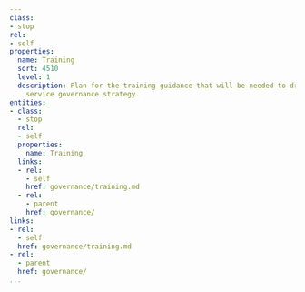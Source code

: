 ```yaml
---
class:
- stop
rel:
- self
properties:
  name: Training
  sort: 4510
  level: 1
  description: Plan for the training guidance that will be needed to drive a wider
    service governance strategy.
entities:
- class:
  - stop
  rel:
  - self
  properties:
    name: Training
  links:
  - rel:
    - self
    href: governance/training.md
  - rel:
    - parent
    href: governance/
links:
- rel:
  - self
  href: governance/training.md
- rel:
  - parent
  href: governance/
...
```

